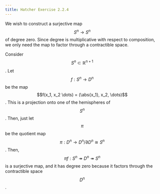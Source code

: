 ```yaml
---
title: Hatcher Exercise 2.2.4
---
```



We wish to construct a surjective map $$S^n \rightarrow S^n$$ of degree zero.
Since degree is multiplicative with respect to composition, we only need the map to factor through a contractible space.

Consider $$S^n \subset \mathbb{R}^{n+1}$$.
Let $$f : S^n \rightarrow D^n$$ be the map $$f(x_1, x_2 \dots) = (\abs{x_1}, x_2,  \dots)$$.
This is a projection onto one of the hemispheres of $$S^n$$.
Then, just let $$\pi$$ be the quotient map $$\pi : D^n \rightarrow D^n / \partial D^n \cong S^n$$.
Then, $$\pi f : S^n \twoheadrightarrow D^n \twoheadrightarrow S^n$$ is a surjective map, and it has degree zero because it factors through the contractible space $$D^n$$.
